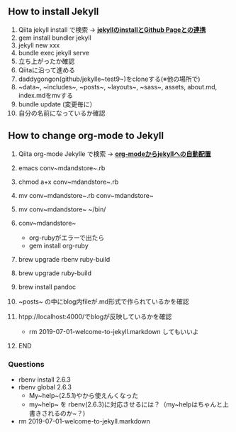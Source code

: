 How to install Jekyll
---------------------

1.  Qiita jekyll install で検索 -\> **[jekyllのinstallとGithub
    Pageとの連携](https://qiita.com/daddygongon/items/9b7182db29861744fc79)**
2.  gem install bundler jekyll
3.  jekyll new xxx
4.  bundle exec jekyll serve
5.  立ち上がったか確認
6.  Qiitaに沿って進める
7.  daddygongon(github/jekylle~test9~)をcloneする(※他の場所で)
8.  ~data~, ~includes~, ~posts~, ~layouts~, ~sass~, assets, about.md,
    index.mdをmvする
9.  bundle update (変更毎に）
10. 自分の名前になっているか確認

How to change org-mode to Jekyll
--------------------------------

1.  Qiita org-mode Jekylle で検索 -\>
    **[org-modeからjekyllへの自動配置](https://qiita.com/daddygongon/items/d803d9ce6d75bef3179a)**
2.  emacs conv~mdandstore~.rb
3.  chmod a+x conv~mdandstore~.rb
4.  mv conv~mdandstore~.rb conv~mdandstore~
5.  mv conv~mdandstore~ \~/bin/
6.  conv~mdandstore~
    -   org-rubyがエラーで出たら

    <!-- -->

    -   gem install org-ruby

7.  brew upgrade rbenv ruby-build
8.  brew upgrade ruby-build
9.  brew install pandoc
10. ~posts~ の中にblog内fileが.md形式で作られているかを確認
11. htpp://localhost:4000/でblogが反映しているかを確認
    -   rm 2019-07-01-welcome-to-jekyll.markdown してもいいよ
12. END

### Questions

-   rbenv install 2.6.3
-   rbenv global 2.6.3
    -   My~help~(2.5.1)やから使えんくなった
    -   my~help~ を
        rbenv(2.6.3)に対応させるには？（my~helpはちゃんと上書きされるのか~？)
-   rm 2019-07-01-welcome-to-jekyll.markdown
